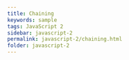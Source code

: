```yaml
---
title: Chaining
keywords: sample
tags: JavaScript 2
sidebar: javascript-2
permalink: javascript-2/chaining.html
folder: javascript-2
---
```

